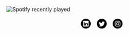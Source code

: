 ![Spotify recently played](https://spotify-recently-played-readme.vercel.app/api?user=n07kq12ynyv1et6v8apd7nyjo&width=800&count=3)
<p align='center'>
<a href="https://www.linkedin.com/in/ömer-can-sucu/"><img height="30" src="https://github.com/omercanxx/omercanxx/blob/main/icons/linkedin.png?raw=true"></a>&nbsp;&nbsp;
<a href="https://twitter.com/OmerCanx"><img height="30" src="https://github.com/omercanxx/omercanxx/blob/main/icons/twitter.png?raw=true"></a>&nbsp;&nbsp;
<a href="https://instagram.com/omercansucu"><img height="30" src="https://github.com/omercanxx/omercanxx/blob/main/icons/instagram.png?raw=true?raw=true"></a>
</p>
